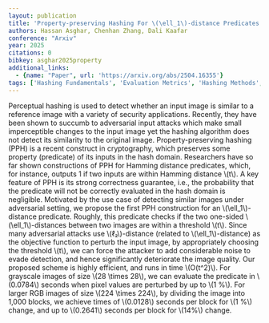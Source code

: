 ```yaml
---
layout: publication
title: 'Property-preserving Hashing For \(\ell_1\)-distance Predicates: Applications To Countering Adversarial Input Attacks'
authors: Hassan Asghar, Chenhan Zhang, Dali Kaafar
conference: "Arxiv"
year: 2025
citations: 0
bibkey: asghar2025property
additional_links:
  - {name: "Paper", url: 'https://arxiv.org/abs/2504.16355'}
tags: ['Hashing Fundamentals', 'Evaluation Metrics', 'Hashing Methods', 'Applications']
---
```

Perceptual hashing is used to detect whether an input image is similar to a
reference image with a variety of security applications. Recently, they have
been shown to succumb to adversarial input attacks which make small
imperceptible changes to the input image yet the hashing algorithm does not
detect its similarity to the original image. Property-preserving hashing (PPH)
is a recent construct in cryptography, which preserves some property
(predicate) of its inputs in the hash domain. Researchers have so far shown
constructions of PPH for Hamming distance predicates, which, for instance,
outputs 1 if two inputs are within Hamming distance \\(t\\). A key feature of PPH
is its strong correctness guarantee, i.e., the probability that the predicate
will not be correctly evaluated in the hash domain is negligible. Motivated by
the use case of detecting similar images under adversarial setting, we propose
the first PPH construction for an \\(\ell_1\\)-distance predicate. Roughly, this
predicate checks if the two one-sided \\(\ell_1\\)-distances between two images are
within a threshold \\(t\\). Since many adversarial attacks use \\(ℓ₂\\)-distance
(related to \\(\ell_1\\)-distance) as the objective function to perturb the input
image, by appropriately choosing the threshold \\(t\\), we can force the attacker
to add considerable noise to evade detection, and hence significantly
deteriorate the image quality. Our proposed scheme is highly efficient, and
runs in time \\(O(t^2)\\). For grayscale images of size \\(28 \times 28\\), we can
evaluate the predicate in \\(0.0784\\) seconds when pixel values are perturbed by
up to \\(1 %\\). For larger RGB images of size \\(224 \times 224\\), by dividing the
image into 1,000 blocks, we achieve times of \\(0.0128\\) seconds per block for \\(1
%\\) change, and up to \\(0.2641\\) seconds per block for \\(14%\\) change.
